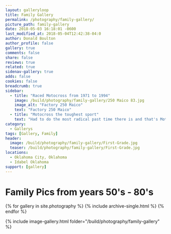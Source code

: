```yaml
---
layout: galleryloop
title: Family Gallery
permalink: /photography/family-gallery/
picture_path: family-gallery
date: 2018-05-03 16:18:01 -0600
last_modified_at: 2018-05-04T12:42:38-04:0
author: Donald Boulton
author_profile: false
gallery: true
comments: false
share: false
reviews: true
related: true
sidenav-gallery: true
adds: false
cookies: false
breadcrumb: true
sidebar:
  - title: "Raced Motocross from 1971 to 1994"
    image: /build/photography/family-gallery/250 Maico 83.jpg
    image_alt: "Factory 250 Maico"
    text: "Factory 250 Maico"
  - title: "Motocross the toughest sport"
    text: "Had to do the most radical past time there is and that's Motocross - Supercross when I was young, everything else is wimpy."
category:
  - Gallerys
tags: [Gallery, Family]
header:
  image: /build/photography/family-gallery/First-Grade.jpg
  teaser: /build/photography/family-gallery/First-Grade.jpg
locations:
  - Oklahoma City, Oklahoma
  - Idabel Oklahoma
support: [gallery]
---
```

# Family Pics from years 50's - 80's

{% for gallery in site.photography %}
  {% include archive-single.html %}
{% endfor %}

{% include image-gallery.html folder="/build/photography/family-gallery" %}
